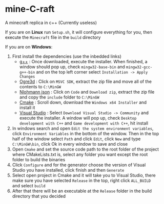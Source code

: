 # mine-C-raft
A minecraft replica in c++ (Currently useless)

If you are on **Linux** run `Setup.sh`, it will configure everything for you, then execute the `Minecraft` file in the `build` directory

If you are on **Windows**:
1. First install the dependencies (use the inbedded links)
    - [g++](https://osdn.net/projects/mingw) : Once downloaded, execute the installer. When finished, a window should pop up, check `mingw32-base-bin` and `mingw32-gcc-g++-bin` and on the top left corner select `Installation -> Apply Changes`
    - [Ogre3d](https://www.ogre3d.org/download/sdk/sdk-ogre) : Click on `MSVC SDK`, extract the zip file and move all of the contents to `C:\MinGW`
    - [Nlohmann json](https://github.com/nlohmann/json) : Click on `Code` and `Download zip`, extract the zip file and copy the `include` folder to `C:\MinGW`
    - [Cmake](https://cmake.org/download) : Scroll down, download the `Windows x64 Installer` and install it
    - [Visual Studio](https://visualstudio.microsoft.com/downloads) : Select `Download Visual Studio -> Community` and execute the installer. A window will pop up, check `Desktop development with C++` and `Game development with C++`, hit install
2. In windows search and open `Edit the system environment variables`, click `Environment Variables` in the bottom of the window. Then in the top half of the window select `Path` and click `Edit`, click `New` and type `C:\MinGW\bin`, click Ok in every window to save and close
3. Open `Cmake` and set the source code path to the root folder of the project where CMakeLists.txt is, select any folder you want except the root folder to build the binaries
4. Click `Configure` and for the generator choose the version of Visual Studio you have installed, click finish and then `Generate`
5. Select open project in Cmake and it will take you to Visual Studio, there make sure you have selected `Release` in the top, right click `ALL_BUILD` and select `build`
6. After that there will be an executable at the `Release` folder in the build directory that you decided